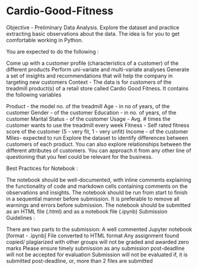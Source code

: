 # Cardio-Good-Fitness 
Objective - Preliminary Data Analysis. Explore the dataset and practice extracting basic observations about the data. The idea is for you to get comfortable working in Python.

You are expected to do the following :

Come up with a customer profile (characteristics of a customer) of the different products
Perform uni-variate and multi-variate analyses
Generate a set of insights and recommendations that will help the company in targeting new customers
Context - The data is for customers of the treadmill product(s) of a retail store called Cardio Good Fitness. It contains the following variables

Product - the model no. of the treadmill
Age - in no of years, of the customer
Gender - of the customer
Education - in no. of years, of the customer
Marital Status - of the customer
Usage - Avg. # times the customer wants to use the treadmill every week
Fitness - Self rated fitness score of the customer (5 - very fit, 1 - very unfit)
Income - of the customer
Miles- expected to run
Explore the dataset to identify differences between customers of each product. You can also explore relationships between the different attributes of customers. You can approach it from any other line of questioning that you feel could be relevant for the business.

Best Practices for Notebook : 

The notebook should be well-documented, with inline comments explaining the functionality of code and markdown cells containing comments on the observations and insights.
The notebook should be run from start to finish in a sequential manner before submission.
It is preferable to remove all warnings and errors before submission.
The notebook should be submitted as an HTML file (.html) and as a notebook file (.ipynb)
Submission Guidelines :

There are two parts to the submission: 
A well commented Jupyter notebook [format - .ipynb]
File converted to HTML format 
Any assignment found copied/ plagiarized with other groups will not be graded and awarded zero marks
Please ensure timely submission as any submission post-deadline will not be accepted for evaluation
Submission will not be evaluated if,
it is submitted post-deadline, or,
more than 2 files are submitted
